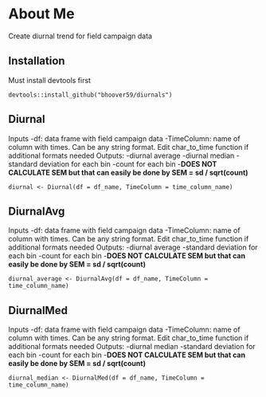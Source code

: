 # About Me
Create diurnal trend for field campaign data
## Installation
Must install devtools first
```
devtools::install_github("bhoover59/diurnals")
```

## Diurnal
Inputs
-df: data frame with field campaign data
-TimeColumn: name of column with times. Can be any string format. Edit char_to_time function if additional formats needed
Outputs:
-diurnal average
-diurnal median
-standard deviation for each bin
-count for each bin
-**DOES NOT CALCULATE SEM but that can easily be done by SEM = sd / sqrt(count)**
```
diurnal <- Diurnal(df = df_name, TimeColumn = time_column_name)
```
## DiurnalAvg
Inputs
-df: data frame with field campaign data
-TimeColumn: name of column with times. Can be any string format. Edit char_to_time function if additional formats needed
Outputs:
-diurnal average
-standard deviation for each bin
-count for each bin
-**DOES NOT CALCULATE SEM but that can easily be done by SEM = sd / sqrt(count)**
```
diurnal_average <- DiurnalAvg(df = df_name, TimeColumn = time_column_name)
```
## DiurnalMed
Inputs
-df: data frame with field campaign data
-TimeColumn: name of column with times. Can be any string format. Edit char_to_time function if additional formats needed
Outputs:
-diurnal median
-standard deviation for each bin
-count for each bin
-**DOES NOT CALCULATE SEM but that can easily be done by SEM = sd / sqrt(count)**
```
diurnal_median <- DiurnalMed(df = df_name, TimeColumn = time_column_name)
```
